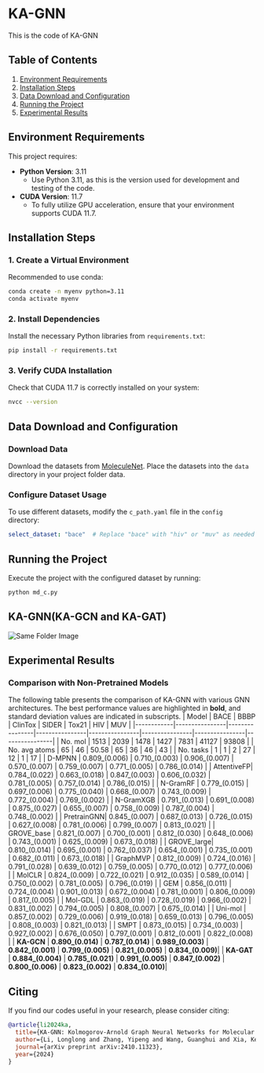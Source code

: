 # KA-GNN
This is the code of KA-GNN


## Table of Contents
1. [Environment Requirements](#environment-requirements)
2. [Installation Steps](#installation-steps)
3. [Data Download and Configuration](#data-download-and-configuration)
4. [Running the Project](#running-the-project)
5. [Experimental Results](#experimental-results)
## Environment Requirements

This project requires:
- **Python Version**: 3.11
  - Use Python 3.11, as this is the version used for development and testing of the code.
- **CUDA Version**: 11.7
  - To fully utilize GPU acceleration, ensure that your environment supports CUDA 11.7.

## Installation Steps

### 1. Create a Virtual Environment
Recommended to use conda:
```bash
conda create -n myenv python=3.11
conda activate myenv
```

### 2. Install Dependencies
Install the necessary Python libraries from `requirements.txt`:
```bash
pip install -r requirements.txt
```

### 3. Verify CUDA Installation
Check that CUDA 11.7 is correctly installed on your system:
```bash
nvcc --version
```

## Data Download and Configuration

### Download Data
Download the datasets from [MoleculeNet](https://moleculenet.org/datasets-1). Place the datasets into the `data` directory in your project folder data.

### Configure Dataset Usage
To use different datasets, modify the `c_path.yaml` file in the `config` directory:
```yaml
select_dataset: "bace"  # Replace "bace" with "hiv" or "muv" as needed
```

## Running the Project

Execute the project with the configured dataset by running:
```bash
python md_c.py
```

## KA-GNN(KA-GCN and KA-GAT)
![Same Folder Image](KA-GNN.jpg)

## Experimental Results

### Comparison with Non-Pretrained Models
The following table presents the comparison of KA-GNN with various GNN architectures. The best performance values are highlighted in **bold**, and standard deviation values are indicated in subscripts.
| Model      | BACE           | BBBP           | ClinTox        | SIDER          | Tox21          | HIV            | MUV            |
|------------|----------------|----------------|----------------|----------------|----------------|----------------|----------------|
| No. mol    | 1513           | 2039           | 1478           | 1427           | 7831           | 41127          | 93808          |
| No. avg atoms | 65           | 46             | 50.58          | 65             | 36             | 46             | 43             |
| No. tasks  | 1              | 1              | 2              | 27             | 12             | 1              | 17             |
| D-MPNN     | 0.809_(0.006)  | 0.710_(0.003)  | 0.906_(0.007)  | 0.570_(0.007)  | 0.759_(0.007)  | 0.771_(0.005)  | 0.786_(0.014)  |
| AttentiveFP| 0.784_(0.022)  | 0.663_(0.018)  | 0.847_(0.003)  | 0.606_(0.032)  | 0.781_(0.005)  | 0.757_(0.014)  | 0.786_(0.015)  |
| N-GramRF   | 0.779_(0.015)  | 0.697_(0.006)  | 0.775_(0.040)  | 0.668_(0.007)  | 0.743_(0.009)  | 0.772_(0.004)  | 0.769_(0.002)  |
| N-GramXGB  | 0.791_(0.013)  | 0.691_(0.008)  | 0.875_(0.027)  | 0.655_(0.007)  | 0.758_(0.009)  | 0.787_(0.004)  | 0.748_(0.002)  |
| PretrainGNN| 0.845_(0.007)  | 0.687_(0.013)  | 0.726_(0.015)  | 0.627_(0.008)  | 0.781_(0.006)  | 0.799_(0.007)  | 0.813_(0.021)  |
| GROVE_base | 0.821_(0.007)  | 0.700_(0.001)  | 0.812_(0.030)  | 0.648_(0.006)  | 0.743_(0.001)  | 0.625_(0.009)  | 0.673_(0.018)  |
| GROVE_large| 0.810_(0.014)  | 0.695_(0.001)  | 0.762_(0.037)  | 0.654_(0.001)  | 0.735_(0.001)  | 0.682_(0.011)  | 0.673_(0.018)  |
| GraphMVP   | 0.812_(0.009)  | 0.724_(0.016)  | 0.791_(0.028)  | 0.639_(0.012)  | 0.759_(0.005)  | 0.770_(0.012)  | 0.777_(0.006)  |
| MolCLR     | 0.824_(0.009)  | 0.722_(0.021)  | 0.912_(0.035)  | 0.589_(0.014)  | 0.750_(0.002)  | 0.781_(0.005)  | 0.796_(0.019)  |
| GEM        | 0.856_(0.011)  | 0.724_(0.004)  | 0.901_(0.013)  | 0.672_(0.004)  | 0.781_(0.001)  | 0.806_(0.009)  | 0.817_(0.005)  |
| Mol-GDL    | 0.863_(0.019)  | 0.728_(0.019)  | 0.966_(0.002)  | 0.831_(0.002)  | 0.794_(0.005)  | 0.808_(0.007)  | 0.675_(0.014)  |
| Uni-mol    | 0.857_(0.002)  | 0.729_(0.006)  | 0.919_(0.018)  | 0.659_(0.013)  | 0.796_(0.005)  | 0.808_(0.003)  | 0.821_(0.013)  |
| SMPT       | 0.873_(0.015)  | 0.734_(0.003)  | 0.927_(0.002)  | 0.676_(0.050)  | 0.797_(0.001)  | 0.812_(0.001)  | 0.822_(0.008)  |
| **KA-GCN** | **0.890_(0.014)** | **0.787_(0.014)** | **0.989_(0.003)** | **0.842_(0.001)** | **0.799_(0.005)** | **0.821_(0.005)** | **0.834_(0.009)**|
| **KA-GAT** | **0.884_(0.004)** | **0.785_(0.021)** | **0.991_(0.005)** | **0.847_(0.002)** | **0.800_(0.006)** | **0.823_(0.002)** | **0.834_(0.010)**|

## Citing

If you find our codes useful in your research, please consider citing:

```bibtex
@article{li2024ka,
  title={KA-GNN: Kolmogorov-Arnold Graph Neural Networks for Molecular Property Prediction},
  author={Li, Longlong and Zhang, Yipeng and Wang, Guanghui and Xia, Kelin},
  journal={arXiv preprint arXiv:2410.11323},
  year={2024}
}

